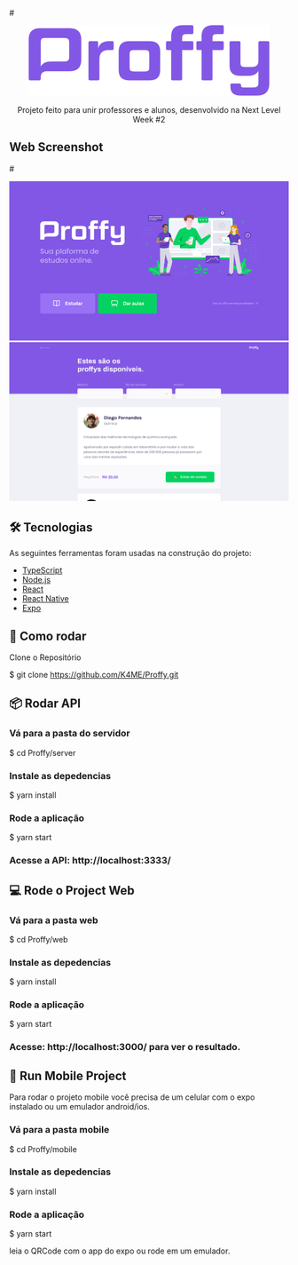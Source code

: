 <!---Logo do Projeto -->

#<p align="center" >
![Alt text](./logo.png?raw=true "Proffy")

</p>

<!--- Descrição do Projeto-->
<p align="center">Projeto feito para unir professores e alunos, desenvolvido na Next Level Week #2 </p>

## Web Screenshot

#<p align="center" >
![Alt text](./web-landing.png?raw=true "Web-landing")
![Alt text](./web-list.png?raw=true "Web-list")

</p>

## 🛠 Tecnologias

As seguintes ferramentas foram usadas na construção do projeto:

- [TypeScript](https://www.typescriptlang.org/)
- [Node.js](https://nodejs.org/en/)
- [React](https://pt-br.reactjs.org/)
- [React Native](https://reactnative.dev/)
- [Expo](https://expo.io/)

## 👷 Como rodar

Clone o Repositório

\$ git clone https://github.com/K4ME/Proffy.git

## 📦 Rodar API

### Vá para a pasta do servidor

\$ cd Proffy/server

### Instale as depedencias

\$ yarn install

### Rode a aplicação

\$ yarn start

### Acesse a API: http://localhost:3333/

## 💻 Rode o Project Web

### Vá para a pasta web

\$ cd Proffy/web

### Instale as depedencias

\$ yarn install

### Rode a aplicação

\$ yarn start

### Acesse: http://localhost:3000/ para ver o resultado.

## 📱 Run Mobile Project

Para rodar o projeto mobile você precisa de um celular com o expo instalado ou um emulador android/ios.

### Vá para a pasta mobile

\$ cd Proffy/mobile

### Instale as depedencias

\$ yarn install

### Rode a aplicação

\$ yarn start

leia o QRCode com o app do expo ou rode em um emulador.
